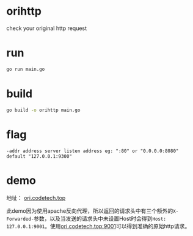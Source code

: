 # orihttp
check your original http request

# run
```bash
go run main.go
```

# build
```bash
go build -o orihttp main.go
```

# flag
```
-addr address server listen address eg: ":80" or "0.0.0.0:8080" default "127.0.0.1:9300"
```

# demo
地址： [ori.codetech.top](https://ori.codetech.top)

此demo因为使用apache反向代理，所以返回的请求头中有三个额外的`X-Forwarded-`参数，以及当发送的请求头中未设置Host时会得到`Host: 127.0.0.1:9001`。使用[ori.codetech.top:9001](http://ori.codetech.top:9001/)可以得到准确的原始http请求。

